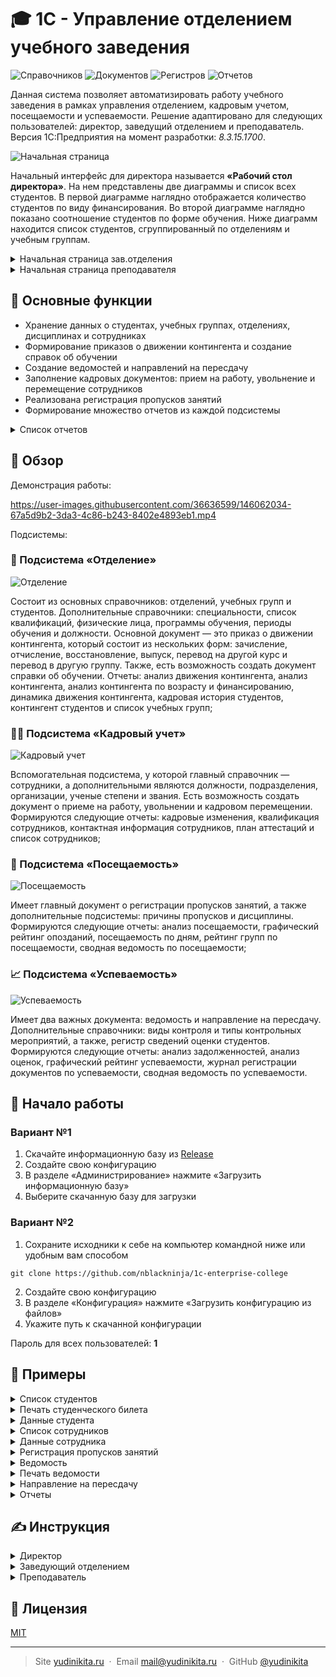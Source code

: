 # 🎓 1С - Управление отделением учебного заведения

<p>
 <img alt="Справочников" src="https://img.shields.io/badge/%D0%A1%D0%BF%D1%80%D0%B0%D0%B2%D0%BE%D1%87%D0%BD%D0%B8%D0%BA%D0%BE%D0%B2-18-blue?style=for-the-badge"/>
 <img alt="Документов" src="https://img.shields.io/badge/%D0%94%D0%BE%D0%BA%D1%83%D0%BC%D0%B5%D0%BD%D1%82%D0%BE%D0%B2-14-blue?style=for-the-badge"/>
 <img alt="Регистров" src="https://img.shields.io/badge/%D0%A0%D0%B5%D0%B3%D0%B8%D1%81%D1%82%D1%80%D0%BE%D0%B2-7-blue?style=for-the-badge"/>
 <img alt="Отчетов" src="https://img.shields.io/badge/%D0%9E%D1%82%D1%87%D0%B5%D1%82%D0%BE%D0%B2-24-blue?style=for-the-badge"/>
</p>

Данная система позволяет автоматизировать работу учебного заведения в рамках управления отделением, кадровым учетом, посещаемости и успеваемости. Решение адаптировано для следующих пользователей: директор, заведущий отделением и преподаватель. Версия 1С:Предприятия на момент разработки: <i>8.3.15.1700</i>.

![Начальная страница](https://user-images.githubusercontent.com/36636599/146053595-9918cfcf-87ee-4973-af5e-17e68cfd9f6d.png)

Начальный интерфейс для директора называется **«Рабочий стол директора»**. На нем представлены две диаграммы и список всех студентов. В первой диаграмме наглядно отображается количество студентов по виду финансирования. Во второй диаграмме наглядно показано соотношение студентов по форме обучения. Ниже диаграмм находится список студентов, сгруппированный по отделениям и учебным группам.


<details>
 <summary>Начальная страница зав.отделения</summary>
 
 ![image](https://user-images.githubusercontent.com/36636599/146053680-f00073a2-069d-4fbf-8b79-4b3b4c092c1b.png)
 
 Начальный интерфейс для заведующего отделением называется **«Рабочий стол заведующего отделением»**. Здесь показаны шаги работы зав. отделением в информационной системе. Первым делом заполняются справочники, вторым шагом создаются приказы, и на третьем шаге составляются отчеты.
</details>

<details>
 <summary>Начальная страница преподавателя</summary>
 
 ![image](https://user-images.githubusercontent.com/36636599/146053700-69e7dc4a-ab87-4b47-8904-390aa0a1bc6e.png)
 
 Начальный интерфейс для преподавателя называется **«Рабочий стол преподавателя»**. На него выведены и проиллюстрированы 3 главных действия для работы преподавателя: ввод пропусков занятий, заполнение ведомости и создание направления на пересдачу. 
</details>

## 🎯 Основные функции

- Хранение данных о студентах, учебных группах, отделениях, дисциплинах и сотрудниках
- Формирование приказов о движении контингента и создание справок об обучении
- Создание ведомостей и направлений на пересдачу
- Заполнение кадровых документов: прием на работу, увольнение и перемещение сотрудников
- Реализована регистрация пропусков занятий
- Формирование множество отчетов из каждой подсистемы

<details>
 <summary>Список отчетов</summary>
 
 - анализ движения контингента — показывает количество студентов распределенным по приказам;
 - анализ контингента — показывает количество студентов и групп на каждом курсе;
 - анализ контингента по возрасту — отображает количество студентов по полу и возрасту;
 - анализ контингента по финансированию — в виде диаграммы наглядно представляет данные о распределении студентов по видам финансирования на каждой специальности;
 - динамика движения контингента — в виде диаграммы показывает на каждый день количество приказов по движению контингента сгруппированным по специальностям;
 - кадровая история студентов — полный список документов по приказам на каждого студента, отслеживая статус студента, его группу и вид финансирования;
 - контингент студентов — показывает количество студентов в группе, отделении и сгруппированы по виду финансирования и форме обучения;
 - список учебных групп — выводит группу и список студентов в этой группе;
 - список сотрудников — выводит табельный номер сотрудника, ФИО, ученое звание, ученую степень, подразделение и статус;
 - анализ посещаемости — для каждой группы показывает количество студентов и количество пропусков: по уважительной, не уважительной причине, по болезни, опозданий и общее количество пропущенных часов;
 - графический рейтинг опозданий — в виде диаграммы показывает количество опозданий у студента;
 - посещаемость по дням — показывает посещаемость студента на каждый день в месяце, группируется по группе и периоду;
 - рейтинг групп по посещаемости — в порядке возрастания показывает группы с наибольшим и наименьшим количеством пропущенных часов;
 - сводная ведомость по посещаемости — подробный список пропущенных часов для каждой группы, отделения и студента;
 - анализ задолженностей — для каждого студента группы выводит количество задолженностей;
 - анализ оценок — выводит список оценок для каждого ученика;
 - графический рейтинг успеваемости — наглядная диаграмма, показывающая средний бал каждого студента;
 - журнал регистрации документов по успеваемости — список всех документов, которые влияют на успеваемость студентов;
 - сводная ведомость по успеваемости — отображает список всех оценок по предметам, периоду обучения, и виду контроля.
</details>

## 👀 Обзор

Демонстрация работы:

https://user-images.githubusercontent.com/36636599/146062034-67a5d9b2-3da3-4c86-b243-8402e4893eb1.mp4

Подсистемы:

### 🏫 Подсистема «Отделение»

![Отделение](https://user-images.githubusercontent.com/36636599/146055537-39656c7a-e3b3-4434-9750-bde8d570fa03.png)

Состоит из основных справочников: отделений, учебных групп и студентов. Дополнительные справочники: специальности, список квалификаций, физические лица, программы обучения, периоды обучения и должности. Основной документ — это приказ о движении контингента, который состоит из нескольких форм: зачисление, отчисление, восстановление, выпуск, перевод на другой курс и перевод в другую группу. Также, есть возможность создать документ справки об обучении. Отчеты: анализ движения контингента, анализ контингента, анализ контингента по возрасту и финансированию, динамика движения контингента, кадровая история студентов, контингент студентов и список учебных групп;

### 👩‍🏫 Подсистема «Кадровый учет»

![Кадровый учет](https://user-images.githubusercontent.com/36636599/146055585-fd4b4f9e-8aba-4a4d-ab48-e4702ed8f2e9.png)

Вспомогательная подсистема, у которой главный справочник — сотрудники, а дополнительными являются должности, подразделения, организации, ученые степени и звания. Есть возможность создать документ о приеме на работу, увольнении и кадровом перемещении. Формируются следующие отчеты: кадровые изменения, квалификация сотрудников, контактная информация сотрудников, план аттестаций и список сотрудников;

### 📆 Подсистема «Посещаемость»

![Посещаемость](https://user-images.githubusercontent.com/36636599/146055613-663f1430-942b-4d6d-9dcf-427143a2e1f2.png)

Имеет главный документ о регистрации пропусков занятий, а также дополнительные подсистемы: причины пропусков и дисциплины. Формируются следующие отчеты: анализ посещаемости, графический рейтинг опозданий, посещаемость по дням, рейтинг групп по посещаемости, сводная ведомость по посещаемости;

### 📈 Подсистема «Успеваемость»

![Успеваемость](https://user-images.githubusercontent.com/36636599/146055634-0f8a29d0-e40c-4197-855f-1924bc08bbb3.png)

Имеет два важных документа: ведомость и направление на пересдачу. Дополнительные справочники: виды контроля и типы контрольных мероприятий, а также, регистр сведений оценки студентов. Формируются следующие отчеты: анализ задолженностей, анализ оценок, графический рейтинг успеваемости, журнал регистрации документов по успеваемости, сводная ведомость по успеваемости.

## 📝 Начало работы

### Вариант №1

1) Скачайте информационную базу из [Release](https://github.com/nblackninja/1c-enterprise-college/releases/)
2) Создайте свою конфигурацию
3) В разделе «Администрирование» нажмите «Загрузить информационную базу»
4) Выберите скачанную базу для загрузки

### Вариант №2

1) Сохраните исходники к себе на компьютер командной ниже или удобным вам способом

```shell
git clone https://github.com/nblackninja/1c-enterprise-college
```

2) Создайте свою конфигурацию
3) В разделе «Конфигурация» нажмите «Загрузить конфигурацию из файлов»
5) Укажите путь к скачанной конфигурации

Пароль для всех пользователей: **1**

## 📌 Примеры

<details>
 <summary>Список студентов</summary>
 
 ![image](https://user-images.githubusercontent.com/36636599/146058138-0379ec30-c3bf-4b4b-95be-4bd90580e578.png)
</details>

<details>
 <summary>Печать студенческого билета</summary>
 
 ![image](https://user-images.githubusercontent.com/36636599/146058241-ee04c6f7-9a3c-4677-870f-05c127d09107.png)
</details>

<details>
 <summary>Данные студента</summary>
 
 ![image](https://user-images.githubusercontent.com/36636599/146058562-0b4f4d91-6e05-467d-a082-bc88a65fa039.png)
</details>

<details>
 <summary>Список сотрудников</summary>
 
 ![image](https://user-images.githubusercontent.com/36636599/146058707-7a6cc058-0443-44de-b9e2-6e3717cc994b.png)
</details>

<details>
 <summary>Данные сотрудника</summary>
 
 ![image](https://user-images.githubusercontent.com/36636599/146058779-b1b2ec9f-6ade-4b32-b97e-b6e424eaf2ac.png)
</details>

<details>
 <summary>Регистрация пропусков занятий</summary>
 
 ![image](https://user-images.githubusercontent.com/36636599/146058859-632c17f2-e8b9-4767-a387-a19285f3ddea.png)
</details>

<details>
 <summary>Ведомость</summary>
 
 ![image](https://user-images.githubusercontent.com/36636599/146058951-fcf6388b-bfaf-4cbe-b0af-10a610be288f.png)
</details>

<details>
 <summary>Печать ведомости</summary>
 
 ![image](https://user-images.githubusercontent.com/36636599/146058998-b08b235a-ced9-478c-82d7-c7292f4757fd.png)
</details>

<details>
 <summary>Направление на пересдачу</summary>
 
 ![image](https://user-images.githubusercontent.com/36636599/146059049-b1da3394-1c55-4316-bfe3-35d8dd9791da.png)
</details>

<details>
 <summary>Отчеты</summary>
 
 ![image](https://user-images.githubusercontent.com/36636599/146059296-3004eda7-30d7-4308-b01b-f0eb72b625f3.png)

 ![image](https://user-images.githubusercontent.com/36636599/146059461-42cda933-ad56-422b-ae7f-e786c7fba000.png)
 
 ![image](https://user-images.githubusercontent.com/36636599/146059506-25fd192b-a5cd-4a89-b198-735d2a206547.png)
 
 ![image](https://user-images.githubusercontent.com/36636599/146059598-85ac3848-cf7e-491b-900d-2844499fe582.png)

 ![image](https://user-images.githubusercontent.com/36636599/146059663-feca77c3-f0ec-4be7-8c82-a06f7ce48ab6.png)

 ![image](https://user-images.githubusercontent.com/36636599/146059687-f4db9df2-4d5d-49e8-a442-43ef115e73fd.png)
 
 ![image](https://user-images.githubusercontent.com/36636599/146059727-a0fb3574-35a7-4b55-a86a-65b7782bd3e7.png)
 
 ![image](https://user-images.githubusercontent.com/36636599/146059774-377dfe27-79b7-4df6-a2f8-aebe4c1ef12a.png)
</details>

## ✍️ Инструкция

<details>
 <summary>Директор</summary>
 
 ### Основные задачи
 
 - управление сотрудниками учебного заведения
 - создание 
   - отделений
   - подразделений
   - дисциплин
   - специальностей
   - программ обучения
   - периодов обучения
 - просмотр различных отчетов
 
 ### Шаг 1. Создать физическое лицо сотрудника
 
В подсистеме «Кадровый учет», в разделе «см. также», выбрать справочник «Физические лица», нажать на кнопку «Создать». Указать ФИО физ. лица сотрудника, выбрать пол, установить дату рождения, место проживания, адреса, email, телефон и дополнительная информация, если имеется. На странице «Документы» ввести ИНН, СНИЛС, номер и серия медицинского полиса, данные паспорта.
 
 ### Шаг 2. Создать сотрудника
 
 В подсистеме «Кадровый учет» выбрать справочник «Сотрудники», нажать на кнопку «Создать». Выбрать созданное ранее физическое лицо, чтобы данные оттуда автоматически заполнились в новом сотруднике. Выбрать образование сотрудника, если это учитель, то поставить галочку в реквизите «Преподаватель» и указать номер основной аудитории. Дальше указать дополнительную информацию в страницах сотрудника: преподаваемые дисциплины, ученые звания и степени, категории и аттестации, повышение квалификации. 

 ### Шаг 3. Создать приказ о приеме на работу
 
 В подсистеме «Кадровый учет», в разделе «Кадровые документы», выбрать документ «Приемы на работу», нажать на кнопку «Создать». Выбрать руководителя, который принимает на работу, также можно написать комментарий к этому документу в соответствующем поле. Дальше выбираются сотрудники, которых нужно принять на работу, с помощью кнопки «Добавить». Указывается сотрудник из справочника, выбирается подразделение, выбирается должность, дата приема ставится текущее число, но его можно изменить вручную, и указывается количество занимаемых ставок. 
 
 ### Шаг 4. Создать отделение
 
 В подсистеме «Отделение», выбрать справочник «Отделения», нажать на кнопку «Создать». Откроется форма по созданию отделения. Требуется указать наименования отделения и выбрать заведующего отделения из справочника сотрудников. Также, можно указать дополнительную информацию о времени работы отделения, время обеда, адрес, телефон и электронный адрес. 
 
 ### Шаг 5. Создать специальность
 
 В подсистеме «Отделение», выбрать справочник «Специальности», нажать на кнопку «Создать». Ввести наименования специальности, выбрать отделение, и написать шифр (сокращение) специальности. 
 
 ### Шаг 6. Создать периоды обучения
 
 В подсистеме «Отделение», выбрать справочник «Периоды обучения», нажать на кнопку «Создать». Первым делом вводится года обучения, например, «2020-2021 уч.г.», дальше в этот год записываются семестры обучения, где указывается наименование, например, «1 семестр 2020-2021» и выбирается период, привязанный к реальной дате.
 
 ### Шаг 7. Создать программы обучения
 
 В подсистеме «Отделение», выбрать справочник «Программы обучения», нажать на кнопку «Создать». Ввести наименование, которое может указываться, как шифр специальности, форма обучения и количество классов для поступления. Дальше выбрать специальность, форму обучения (очная, заочная или очно-заочная), из предопределенного списка выбрать базовое образование, необходимое для поступления на данную программу обучения. Указать срок обучения, который можно указывать двумя вариантами, в полях где требуется только число, или написать в строку, например, «3 года 10 месяцев». Если написать только число, то надпись в строку заполнится автоматически, может потребоваться указать правильное окончание. Дальше следует выбрать квалификацию, поставить галочку и установить дату, если программу уже действует. 
 
 На этом инструкция к пользователю «Директор» заканчивается, дальше можно просматривать отчеты. Также, доступен просмотр приказов, ведомостей и пропусков, без возможности их создания.
</details>

<details>
 <summary>Заведующий отделением</summary>
 
 ### Основные задачи
 
 - заполнение дополнительной информации об отделении
 - заполнение учебных групп и студентов
 - создание различных приказов: 
   - отчисление
   - перевод на другой курс
   - перевод в другую группу
   - восстановление
   - выпуск
   - отчисление
 - формирование отчетов для директора
 
 ### Шаг 1. Создать учебную группу
 
 В подсистеме «Отделение», выбрать справочник «Программы обучения», нажать на кнопку «Создать». По группам можно произвести отбор по статусу, специальности, отделению и курсу. Если у группы не выбрано куратора, то эта ячейка подсвечивается красным цветом. Если группа имеет статус «Выпустилась», тогда вся строчка с группой подсвечивается желтым цветом.

 В форме создания учебной группы нужно заполнить наименование группы, курс, форму обучения, отделение, программу обучения, основной вид финансирования, год поступления и дату окончания поступления. В дополнительной информации можно выбрать куратора группы и указать семестры обучения связав их с реальными семестрами обучения. После заполнения группы студентами, на вкладке «Состав группы» можно увидеть всех студентов, которые обучаются в данной группе. 
 
 ### Шаг 2. Создать студентов
 
 Создание студентов находится в подсистеме «Отделение», в справочнике «Студенты». По студентам можно произвести отбор по статусу студента, по виду финансирования, по специальности, по учебной группе, по отделению, по курсу и по форме обучения. Также, при выборе студента, справа открывается форма быстрого просмотра о студенте, с возможностью создать печатную форму студенческого билета, справки об обучении, изменить данные студента или удалить студента.

Во время создания студента следует указать ФИО, или выбрать физическое лицо, чтобы данные перенеслись из него. Вручную заполняется номер билета и номер зачетки, все остальное переносится автоматически при создании приказа о зачислении.
 
 ### Шаг 3. Создать приказ о движении контингента
 
 Всего на выбор 6 видов приказов о движении контингента: зачисление, перевод на другой курс, перевод в другую группу, восстановление, выпуск и отчисление. Я покажу, как заполнить приказ о зачислении, остальные заполняются аналогичным образом.

 В подсистеме «Отделение», в разделе «Контингент», находим документ «Приказы о движении контингента», заходим в него и нажимаем кнопку «Создать». Выбираем отделение, вид приказа, в данном случае «Зачисление», заполняем заголовок приказа, выбираем группу куда хотим зачислить студентов, курс подставляется автоматически. В формулировки пишем, что приказываем сделать. Дальше выбираем студентов или студента, указываем вид финансирования, номер приказа о зачислении. Дата приказа берется автоматически из текущей даты, но ее можно изменить. Если студент уже находится в какой-либо группе, то система выдаст сообщение, где будет указано, что студент находится в группе и наименование этой группы.
 
 Переходим на вкладку дополнительно, заполняем основание, по которому происходит зачисление студентов, дальше выбираем, кто будет подписывать данный приказ. Когда приказ проведен его можно распечатать.

 ### Шаг 4. Создать справку об обучении
 
 В подсистеме «Отделение», в разделе «Контингент», находим документ «Справка об обучении», заходим в него и нажимаем кнопку «Создать». Выбираем учебную группу и студента. Дальше все данные заполнятся автоматически. Только нужно указать ФИО в дательном падеже и выбрать, кто будет подписывать документ. 
 
 На этом инструкция к пользователю «Заведующий отделением» заканчивается, дальше можно формировать отчеты.
</details>

<details>
 <summary>Преподаватель</summary>
 
 ### Основные задачи
 
 - ввод пропусков занятий
 - заполнение ведомостей
 - создание направлений на пересдачу
 - формирование отчетов об успеваемости и посещаемости студентов
 
 ### Шаг 1. Создать документ о регистрации пропусков занятий
 
 В подсистеме «Посещаемость», выбрать документ «Регистрация пропусков занятий», нажать на кнопку «Создать». Выбрать период регистрации, который равен первому дню месяца заполнения. Дальше нужно выбрать учебную группу, дисциплину, преподавателя, а список студентов заполнится автоматически при выборе группы. Если студенты не заполнились сами, то следует нажать на кнопку «Заполнить группу». Для каждого студента выбрать дни, когда студент пропустил или опоздал на занятие. Виды пропусков бывает несколько: пропустил по уважительной причине (п), пропустил по не уважительной причине (н), пропустил по болезни (б), опоздал (о). В конце списка при горизонтальной прокрутке можно указать причину пропусков, а также, увидеть итог по количеству пропусков. После регистрации пропусков можно формировать отчеты.
 
 ### Шаг 2. Создать ведомость
 
 В подсистеме «Успеваемость», выбрать документ «Ведомости», нажать на кнопку «Создать». В списке ведомостей можно сделать отбор по учебному периоду, преподавателю, учебной группе, виду контроля, ответственному и дисциплине.
 
 Во время создания ведомости следует выбрать учебный период, группу, после чего список студентов автоматически заполнится студентами выбранной группы. Дальше нужно указать дисциплину, вид контроля, преподавателя и ответственного. Ключевую роль играет вид контроля, из-за этого зависит, будет оценка в виде баллов или зачета. Для каждого студента устанавливается допуск, оценка/зачет, явка и примечание при необходимости. На странице ранжирование можно отследить количество учеников по баллам и сдаче/явке.
 
 ### Шаг 3. Создать направление на пересдачу
 
 В подсистеме «Успеваемость», выбрать документ «Направления на пересдачу», нажать на кнопку «Создать». Выбрать вид направления (задолженность или на повышенную оценку), указать учебный период. После выбора группы, поле студента будет автоматически заполнено студентами выбранной группы. Дальше нужно выбрать дисциплину, преподавателя, вид контроля, исходную ведомость, заполнить информацию о пересдаче при необходимости, установить дату пересдачи, исходную оценку и новую оценку. После этого, направление можно распечатать. 
 
 Особенностью направления на пересдачу является то, что этот документ замещает оценку из ведомости, и в отчет выводится новая оценка, а старую можно отследить по регистру сведений об оценках студентов.
 
 После заполнения всех документов, можно формировать отчеты.
</details>

## 🔐 Лицензия

[MIT](https://github.com/nblackninja/1c-enterprise-college/blob/main/LICENSE)

---

> Site [yudinikita.ru](https://yudinikita.ru) &nbsp;&middot;&nbsp;
> Email <mail@yudinikita.ru> &nbsp;&middot;&nbsp;
> GitHub [@yudinikita](https://github.com/yudinikita)
